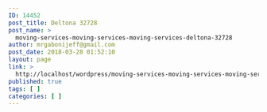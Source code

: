 ```yaml
---
ID: 14452
post_title: Deltona 32728
post_name: >
  moving-services-moving-services-moving-services-deltona-32728
author: mrgabonijeff@gmail.com
post_date: 2018-03-28 01:52:10
layout: page
link: >
  http://localhost/wordpress/moving-services-moving-services-moving-services-deltona-32728/
published: true
tags: [ ]
categories: [ ]
---
```

